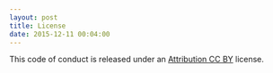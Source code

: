 ```yaml
---
layout: post
title: License
date: 2015-12-11 00:04:00
---
```


This code of conduct is released under an [Attribution CC BY](https://creativecommons.org/licenses/by/4.0/) license. 
